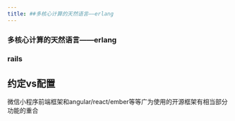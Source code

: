 ```yaml
---
title: ##多核心计算的天然语言——erlang
---
```

### 多核心计算的天然语言——erlang

### rails

## 约定vs配置

微信小程序前端框架和angular/react/ember等等广为使用的开源框架有相当部分功能的重合

